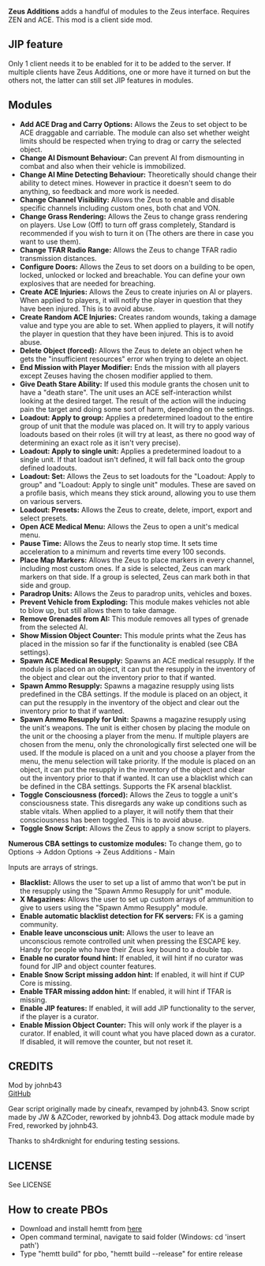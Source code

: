 **Zeus Additions** adds a handful of modules to the Zeus interface. Requires ZEN and ACE. This mod is a client side mod.

<h2>JIP feature</h2>

Only 1 client needs it to be enabled for it to be added to the server. If multiple clients have Zeus Additions, one or more have it turned on but the others not, the latter can still set JIP features in modules.

<h2>Modules</h2>

* **Add ACE Drag and Carry Options:** Allows the Zeus to set object to be ACE draggable and carriable. The module can also set whether weight limits should be respected when trying to drag or carry the selected object.
* **Change AI Dismount Behaviour:** Can prevent AI from dismounting in combat and also when their vehicle is immobilized.
* **Change AI Mine Detecting Behaviour:** Theoretically should change their ability to detect mines. However in practice it doesn't seem to do anything, so feedback and more work is needed.
* **Change Channel Visibility:** Allows the Zeus to enable and disable specific channels including custom ones, both chat and VON.
* **Change Grass Rendering:** Allows the Zeus to change grass rendering on players. Use Low (Off) to turn off grass completely, Standard is recommended if you wish to turn it on (The others are there in case you want to use them).
* **Change TFAR Radio Range:** Allows the Zeus to change TFAR radio transmission distances.
* **Configure Doors:** Allows the Zeus to set doors on a building to be open, locked, unlocked or locked and breachable. You can define your own explosives that are needed for breaching.
* **Create ACE Injuries:** Allows the Zeus to create injuries on AI or players. When applied to players, it will notify the player in question that they have been injured. This is to avoid abuse.
* **Create Random ACE Injuries:** Creates random wounds, taking a damage value and type you are able to set. When applied to players, it will notify the player in question that they have been injured. This is to avoid abuse.
* **Delete Object (forced):** Allows the Zeus to delete an object when he gets the "insufficient resources" error when trying to delete an object.
* **End Mission with Player Modifier:** Ends the mission with all players except Zeuses having the chosen modifier applied to them.
* **Give Death Stare Ability:** If used this module grants the chosen unit to have a "death stare". The unit uses an ACE self-interaction whilst looking at the desired target. The result of the action will the inducing pain the target and doing some sort of harm, depending on the settings.
* **Loadout: Apply to group:** Applies a predetermined loadout to the entire group of unit that the module was placed on. It will try to apply various loadouts based on their roles (it will try at least, as there no good way of determining an exact role as it isn't very precise).
* **Loadout: Apply to single unit:** Applies a predetermined loadout to a single unit. If that loadout isn't defined, it will fall back onto the group defined loadouts.
* **Loadout: Set:** Allows the Zeus to set loadouts for the "Loadout: Apply to group" and "Loadout: Apply to single unit" modules. These are saved on a profile basis, which means they stick around, allowing you to use them on various servers.
* **Loadout: Presets:** Allows the Zeus to create, delete, import, export and select presets.
* **Open ACE Medical Menu:** Allows the Zeus to open a unit's medical menu.
* **Pause Time:** Allows the Zeus to nearly stop time. It sets time acceleration to a minimum and reverts time every 100 seconds.
* **Place Map Markers:** Allows the Zeus to place markers in every channel, including most custom ones. If a side is selected, Zeus can mark markers on that side. If a group is selected, Zeus can mark both in that side and group.
* **Paradrop Units:** Allows the Zeus to paradrop units, vehicles and boxes.
* **Prevent Vehicle from Exploding:** This module makes vehicles not able to blow up, but still allows them to take damage.
* **Remove Grenades from AI:** This module removes all types of grenade from the selected AI.
* **Show Mission Object Counter:** This module prints what the Zeus has placed in the mission so far if the functionality is enabled (see CBA settings).
* **Spawn ACE Medical Resupply:** Spawns an ACE medical resupply. If the module is placed on an object, it can put the resupply in the inventory of the object and clear out the inventory prior to that if wanted.
* **Spawn Ammo Resupply:** Spawns a magazine resupply using lists predefined in the CBA settings. If the module is placed on an object, it can put the resupply in the inventory of the object and clear out the inventory prior to that if wanted.
* **Spawn Ammo Resupply for Unit:** Spawns a magazine resupply using the unit's weapons. The unit is either chosen by placing the module on the unit or the choosing a player from the menu. If multiple players are chosen from the menu, only the chronologically first selected one will be used. If the module is placed on a unit and you choose a player from the menu, the menu selection will take priority. If the module is placed on an object, it can put the resupply in the inventory of the object and clear out the inventory prior to that if wanted. It can use a blacklist which can be defined in the CBA settings. Supports the FK arsenal blacklist.
* **Toggle Consciousness (forced):** Allows the Zeus to toggle a unit's consciousness state. This disregards any wake up conditions such as stable vitals. When applied to a player, it will notify them that their consciousness has been toggled. This is to avoid abuse.
* **Toggle Snow Script:** Allows the Zeus to apply a snow script to players.

**Numerous CBA settings to customize modules:** To change them, go to Options -> Addon Options -> Zeus Additions - Main

Inputs are arrays of strings.
* **Blacklist:** Allows the user to set up a list of ammo that won't be put in the resupply using the "Spawn Ammo Resupply for unit" module.
* **X Magazines:** Allows the user to set up custom arrays of ammunition to give to users using the "Spawn Ammo Resupply" module.
* **Enable automatic blacklist detection for FK servers:** FK is a gaming community.
* **Enable leave unconscious unit:** Allows the user to leave an unconscious remote controlled unit when pressing the ESCAPE key. Handy for people who have their Zeus key bound to a double tap.
* **Enable no curator found hint:** If enabled, it will hint if no curator was found for JIP and object counter features.
* **Enable Snow Script missing addon hint:** If enabled, it will hint if CUP Core is missing.
* **Enable TFAR missing addon hint:** If enabled, it will hint if TFAR is missing.
* **Enable JIP features:** If enabled, it will add JIP functionality to the server, if the player is a curator.
* **Enable Mission Object Counter:** This will only work if the player is a curator. If enabled, it will count what you have placed down as a curator. If disabled, it will remove the counter, but not reset it.

<h2>CREDITS</h2>

Mod by johnb43<br/>
[GitHub](https://github.com/johnb432/Zeus-Additions)

Gear script originally made by cineafx, revamped by johnb43.
Snow script made by JW & AZCoder, reworked by johnb43.
Dog attack module made by Fred, reworked by johnb43.

Thanks to sh4rdknight for enduring testing sessions.

<h2>LICENSE</h2>

See LICENSE

<h2>How to create PBOs</h2>

* Download and install hemtt from [here](https://github.com/BrettMayson/HEMTT)
* Open command terminal, navigate to said folder (Windows: cd 'insert path')
* Type "hemtt build" for pbo, "hemtt build --release" for entire release
